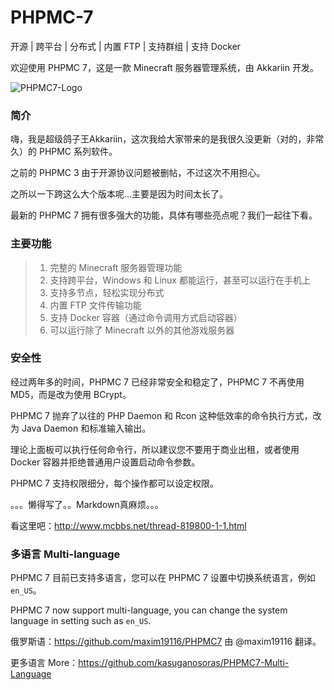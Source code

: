 # PHPMC-7
开源 | 跨平台 | 分布式 | 内置 FTP | 支持群组 | 支持 Docker

欢迎使用 PHPMC 7，这是一款 Minecraft 服务器管理系统，由 Akkariin 开发。

![PHPMC7-Logo](https://i.natfrp.org/90652ab275ce942c71f00eb250104225.png)

### 简介
嗨，我是超级鸽子王Akkariin，这次我给大家带来的是我很久没更新（对的，非常久）的 PHPMC 系列软件。

之前的 PHPMC 3 由于开源协议问题被删帖，不过这次不用担心。

之所以一下跨这么大个版本呢...主要是因为时间太长了。

最新的 PHPMC 7 拥有很多强大的功能，具体有哪些亮点呢？我们一起往下看。

### 主要功能
> 1. 完整的 Minecraft 服务器管理功能
> 2. 支持跨平台，Windows 和 Linux 都能运行，甚至可以运行在手机上
> 3. 支持多节点，轻松实现分布式
> 4. 内置 FTP 文件传输功能
> 5. 支持 Docker 容器（通过命令调用方式启动容器）
> 6. 可以运行除了 Minecraft 以外的其他游戏服务器

### 安全性
经过两年多的时间，PHPMC 7 已经非常安全和稳定了，PHPMC 7 不再使用 MD5，而是改为使用 BCrypt。

PHPMC 7 抛弃了以往的 PHP Daemon 和 Rcon 这种低效率的命令执行方式，改为 Java Daemon 和标准输入输出。

理论上面板可以执行任何命令行，所以建议您不要用于商业出租，或者使用 Docker 容器并拒绝普通用户设置启动命令参数。

PHPMC 7 支持权限细分，每个操作都可以设定权限。

。。。懒得写了。。Markdown真麻烦。。。

看这里吧：http://www.mcbbs.net/thread-819800-1-1.html

### 多语言 Multi-language
PHPMC 7 目前已支持多语言，您可以在 PHPMC 7 设置中切换系统语言，例如 `en_US`。

PHPMC 7 now support multi-language, you can change the system language in setting such as `en_US`.

俄罗斯语：https://github.com/maxim19116/PHPMC7 由 @maxim19116 翻译。

更多语言 More：https://github.com/kasuganosoras/PHPMC7-Multi-Language
